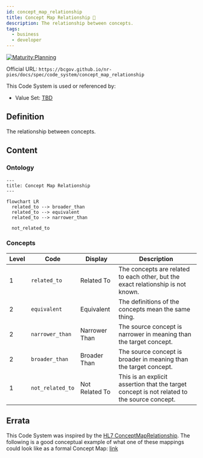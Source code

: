 ```yaml
---
id: concept_map_relationship
title: Concept Map Relationship 🚧
description: The relationship between concepts.
tags:
  - business
  - developer
---
```


[![Maturity:Planning](https://img.shields.io/badge/Maturity-Planning-orange)](/docs/spec#maturity)

Official URL: `https://bcgov.github.io/nr-pies/docs/spec/code_system/concept_map_relationship`

This Code System is used or referenced by:

- Value Set: [TBD](.)

## Definition

The relationship between concepts.

## Content

### Ontology

```mermaid
---
title: Concept Map Relationship
---

flowchart LR
  related_to --> broader_than
  related_to --> equivalent
  related_to --> narrower_than

  not_related_to
```

### Concepts

| Level | Code             | Display        | Description                                                                                 |
| ----- | ---------------- | -------------- | ------------------------------------------------------------------------------------------- |
| 1     | `related_to`     | Related To     | The concepts are related to each other, but the exact relationship is not known.            |
| 2     | `equivalent`     | Equivalent     | The definitions of the concepts mean the same thing.                                        |
| 2     | `narrower_than`  | Narrower Than  | The source concept is narrower in meaning than the target concept.                          |
| 2     | `broader_than`   | Broader Than   | The source concept is broader in meaning than the target concept.                           |
| 1     | `not_related_to` | Not Related To | This is an explicit assertion that the target concept is not related to the source concept. |

## Errata

This Code System was inspired by the
[HL7 ConceptMapRelationship](https://hl7.org/fhir/codesystem-concept-map-relationship.html). The following is a good
conceptual example of what one of these mappings could look like as a formal Concept Map:
[link](https://fhir-drills.github.io/conceptmap.html#cm-sample-data-mapping)
